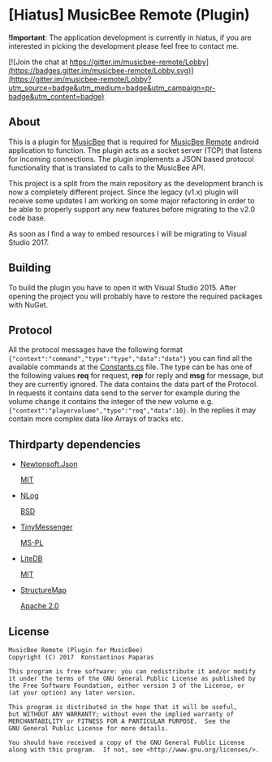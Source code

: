[Hiatus] MusicBee Remote (Plugin)
====================
**!Important**: The application development is currently in hiatus, if you are interested in picking the development please feel free to contact me.

[![Join the chat at https://gitter.im/musicbee-remote/Lobby](https://badges.gitter.im/musicbee-remote/Lobby.svg)](https://gitter.im/musicbee-remote/Lobby?utm_source=badge&utm_medium=badge&utm_campaign=pr-badge&utm_content=badge)



About
-------
This is a plugin for [MusicBee](http://getmusicbee.com/) that is required for [MusicBee Remote](https://github.com/kelsos/mbrc) android application to function. The plugin acts as a socket server (TCP) that listens for incoming connections. The plugin implements a JSON based protocol functionality that is translated to calls to the MusicBee API.

This project is a split from the main repository as the development branch is now a completely different project.
Since the legacy (v1.x) plugin will receive some updates I am working on some major refactoring in order to be able to properly support
any new features before migrating to the v2.0 code base.

As soon as I find a way to embed resources I will be migrating to Visual Studio 2017. 

Building
-------
To build the plugin you have to open it with Visual Studio 2015. 
After opening the project you will probably have to restore the required packages with NuGet.

Protocol
-------
All the protocol messages have the following format ``{"context":"command","type":"type","data":"data"}`` you can find all the available commands at the [Constants.cs](https://github.com/kelsos/mbrc-plugin/blob/development/AndroidRemote/Networking/Constants.cs) file. The type can be has one of the following values **req** for request, **rep** for reply and **msg** for message, but they are currently ignored. The data contains the data part of the Protocol. In requests it contains data send to the server for example during the volume change it contains the integer of the new volume e.g. `` {"context":"playervolume","type":"req","data":10}``. In the replies it may contain more complex data like Arrays of tracks etc.

Thirdparty dependencies
-------


*   [Newtonsoft.Json](https://github.com/JamesNK/Newtonsoft.Json)
    
    [MIT](https://github.com/JamesNK/Newtonsoft.Json/blob/master/LICENSE.md)

*   [NLog](https://github.com/NLog/NLog)

    [BSD](https://github.com/NLog/NLog/blob/master/LICENSE.txt)

*   [TinyMessenger](https://github.com/grumpydev/TinyMessenger)

    [MS-PL](https://github.com/grumpydev/TinyMessenger/blob/master/licence.txt)

*   [LiteDB](https://github.com/mbdavid/LiteDB)

    [MIT](https://github.com/mbdavid/LiteDB/blob/master/LICENSE)

*   [StructureMap](https://github.com/structuremap/structuremap/)

    [Apache 2.0](https://github.com/structuremap/structuremap/blob/master/LICENSE.TXT)

License
------

    MusicBee Remote (Plugin for MusicBee)
    Copyright (C) 2017  Konstantinos Paparas

    This program is free software: you can redistribute it and/or modify
    it under the terms of the GNU General Public License as published by
    the Free Software Foundation, either version 3 of the License, or
    (at your option) any later version.

    This program is distributed in the hope that it will be useful,
    but WITHOUT ANY WARRANTY; without even the implied warranty of
    MERCHANTABILITY or FITNESS FOR A PARTICULAR PURPOSE.  See the
    GNU General Public License for more details.

    You should have received a copy of the GNU General Public License
    along with this program.  If not, see <http://www.gnu.org/licenses/>.
